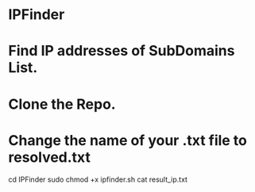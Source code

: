 # IPFinder
# Find IP addresses of SubDomains List.
# Clone the Repo.
# Change the name of your .txt file to resolved.txt
cd IPFinder
sudo chmod +x ipfinder.sh
cat result_ip.txt
